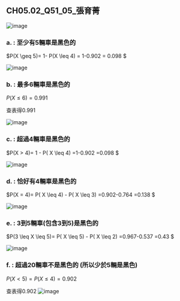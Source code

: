 ## CH05.02_Q51_05_張育菁 
![image](https://github.com/user-attachments/assets/89e27f6e-8c70-49bd-a7e6-f79dcdf2ea13)

### a. : 至少有5輛車是黑色的

$P(X \geq 5)= 1- P(X \leq 4) = 1-0.902 = 0.098 $

![image](https://github.com/user-attachments/assets/cd3dad8b-e5e6-4cea-9de5-d4f6ac10c45d)


### b. : 最多6輛車是黑色的

$P(X \leq 6)= 0.991$

查表得0.991

![image](https://github.com/user-attachments/assets/ad335211-165e-4b29-b711-f5b747b47372)


### c. : 超過4輛車是黑色的

$P(X > 4)=  1 - P( X \leq 4) =1-0.902 =0.098 $

![image](https://github.com/user-attachments/assets/af627dfc-ec81-47d2-be53-86271f68619b)


### d. : 恰好有4輛車是黑色的

$P(X = 4)=  P( X \leq 4) - P( X \leq 3) =0.902-0.764 =0.138 $

![image](https://github.com/user-attachments/assets/51927fe8-3735-4c93-9c1d-7dee6df02f51)


### e. : 3到5輛車(包含3到5)是黑色的

$P(3 \leq X \leq 5)=  P( X \leq 5) - P( X \leq 2) =0.967-0.537 =0.43 $

![image](https://github.com/user-attachments/assets/9d5da1dc-bd16-4481-a43b-901a6586e7b6)



### f. : 超過20輛車不是黑色的 (所以少於5輛是黑色)

$P(X < 5)= P(X \leq 4) = 0.902$

查表得0.902
![image](https://github.com/user-attachments/assets/23535224-ff9e-4137-b094-2e768ca2dd09)

